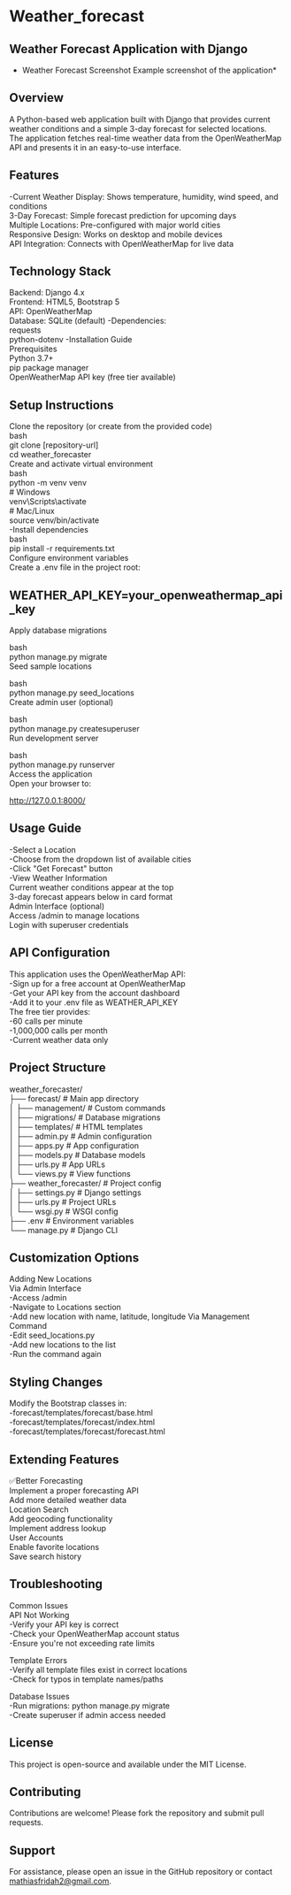 # Weather_forecast
## Weather Forecast Application with Django  
* Weather Forecast Screenshot Example screenshot of the application*  

## Overview  
A Python-based web application built with Django that provides current weather conditions and a simple 3-day forecast for selected locations.  
The application fetches real-time weather data from the OpenWeatherMap API and presents it in an easy-to-use interface.  

## Features
 -Current Weather Display: Shows temperature, humidity, wind speed, and conditions  
       3-Day Forecast: Simple forecast prediction for upcoming days  
       Multiple Locations: Pre-configured with major world cities  
       Responsive Design: Works on desktop and mobile devices  
       API Integration: Connects with OpenWeatherMap for live data

## Technology Stack  
   Backend: Django 4.x    
   Frontend: HTML5, Bootstrap 5  
   API: OpenWeatherMap  
   Database: SQLite (default)
-Dependencies:  
   requests  
   python-dotenv
-Installation Guide  
   Prerequisites    
      Python 3.7+  
      pip package manager  
      OpenWeatherMap API key (free tier available)  
      
## Setup Instructions  
   Clone the repository (or create from the provided code)  
     bash  
        git clone [repository-url]  
        cd weather_forecaster  
        Create and activate virtual environment   
    bash  
        python -m venv venv  
        # Windows  
           venv\Scripts\activate  
        # Mac/Linux  
           source venv/bin/activate  
-Install dependencies  
    bash  
        pip install -r requirements.txt  
        Configure environment variables  
        Create a .env file in the project root:  

## WEATHER_API_KEY=your_openweathermap_api_key  
Apply database migrations  

bash  
python manage.py migrate  
Seed sample locations  

bash  
python manage.py seed_locations  
Create admin user (optional)  

bash  
python manage.py createsuperuser  
Run development server  

bash  
python manage.py runserver  
Access the application  
Open your browser to:  

http://127.0.0.1:8000/  
## Usage Guide   
  -Select a Location  
  -Choose from the dropdown list of available cities  
  -Click "Get Forecast" button  
  -View Weather Information  
Current weather conditions appear at the top  
3-day forecast appears below in card format  
Admin Interface (optional)  
Access /admin to manage locations  
Login with superuser credentials  

## API Configuration  
This application uses the OpenWeatherMap API:  
   -Sign up for a free account at OpenWeatherMap  
   -Get your API key from the account dashboard  
   -Add it to your .env file as WEATHER_API_KEY  
The free tier provides:  
   -60 calls per minute  
   -1,000,000 calls per month  
   -Current weather data only  

## Project Structure  
weather_forecaster/  
├── forecast/               # Main app directory  
│   ├── management/         # Custom commands  
│   ├── migrations/         # Database migrations  
│   ├── templates/          # HTML templates  
│   ├── admin.py            # Admin configuration  
│   ├── apps.py             # App configuration  
│   ├── models.py           # Database models  
│   ├── urls.py             # App URLs  
│   └── views.py            # View functions  
├── weather_forecaster/     # Project config  
│   ├── settings.py         # Django settings  
│   ├── urls.py             # Project URLs  
│   └── wsgi.py             # WSGI config  
├── .env                    # Environment variables  
└── manage.py               # Django CLI  

## Customization Options  
Adding New Locations  
 Via Admin Interface  
  -Access /admin  
  -Navigate to Locations section  
  -Add new location with name, latitude, longitude
 Via Management Command   
  -Edit seed_locations.py  
  -Add new locations to the list   
  -Run the command again

## Styling Changes  
Modify the Bootstrap classes in:  
  -forecast/templates/forecast/base.html  
  -forecast/templates/forecast/index.html  
  -forecast/templates/forecast/forecast.html

## Extending Features
 ✅Better Forecasting  
 Implement a proper forecasting API  
 Add more detailed weather data  
 Location Search  
 Add geocoding functionality  
 Implement address lookup  
 User Accounts  
 Enable favorite locations  
 Save search history

## Troubleshooting  
 Common Issues  
  API Not Working  
     -Verify your API key is correct  
     -Check your OpenWeatherMap account status  
     -Ensure you're not exceeding rate limits  

  Template Errors  
    -Verify all template files exist in correct locations  
    -Check for typos in template names/paths

  Database Issues  
    -Run migrations: python manage.py migrate  
    -Create superuser if admin access needed

## License
This project is open-source and available under the MIT License.

## Contributing
Contributions are welcome! Please fork the repository and submit pull requests.

## Support
For assistance, please open an issue in the GitHub repository or contact mathiasfridah2@gmail.com.
